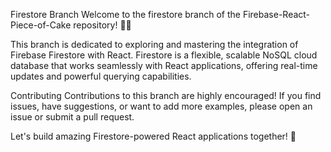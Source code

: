 Firestore Branch
Welcome to the firestore branch of the Firebase-React-Piece-of-Cake repository! 📄🔥

This branch is dedicated to exploring and mastering the integration of Firebase Firestore with React. Firestore is a flexible, scalable NoSQL cloud database that works seamlessly with React applications, offering real-time updates and powerful querying capabilities.

Contributing
Contributions to this branch are highly encouraged! If you find issues, have suggestions, or want to add more examples, please open an issue or submit a pull request.

Let's build amazing Firestore-powered React applications together! 🚀

